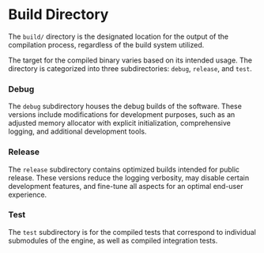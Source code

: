 # Build Directory

The `build/` directory is the designated location for the output of the compilation process, regardless of the build system utilized.

The target for the compiled binary varies based on its intended usage. The directory is categorized into three subdirectories: `debug`, `release`, and `test`.


### Debug

The `debug` subdirectory houses the debug builds of the software. These versions include modifications for development purposes,
such as an adjusted memory allocator with explicit initialization, comprehensive logging, and additional development tools.


### Release

The `release` subdirectory contains optimized builds intended for public release. These versions reduce the logging verbosity,
may disable certain development features, and fine-tune all aspects for an optimal end-user experience.


### Test

The `test` subdirectory is for the compiled tests that correspond to individual submodules of the engine, as well as compiled integration tests.